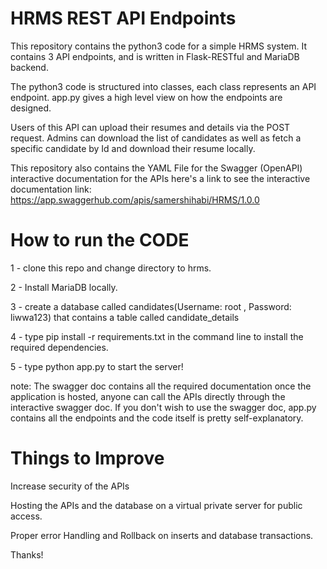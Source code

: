 
# HRMS REST API Endpoints

This repository contains the python3 code for a simple HRMS system. It contains 3 API endpoints, and is written in Flask-RESTful and MariaDB backend.

The python3 code is structured into classes, each class represents an API endpoint. app.py gives a high level view on how the endpoints are designed.

Users of this API can upload their resumes and details via the POST request. Admins can download the list of candidates as well as fetch a specific candidate by Id and download their resume locally.

This repository also contains the YAML File for the Swagger (OpenAPI) interactive documentation for the APIs
here's a link to see the interactive documentation
link: https://app.swaggerhub.com/apis/samershihabi/HRMS/1.0.0

# How to run the CODE

1 - clone this repo and change directory to hrms.

2 - Install MariaDB locally. 

3 - create a database called candidates(Username: root , Password: liwwa123) that contains a table called candidate_details 

4 - type pip install -r requirements.txt in the command line to install the required dependencies.

5 - type python app.py to start the server!

note: The swagger doc contains all the required documentation once the application is hosted, anyone can call the APIs directly through the interactive swagger doc.
If you don't wish to use the swagger doc, app.py contains all the endpoints and the code itself is pretty self-explanatory.

# Things to Improve

Increase security of the APIs

Hosting the APIs and the database on a virtual private server for public access.

Proper error Handling and Rollback on inserts and database transactions.

Thanks!
